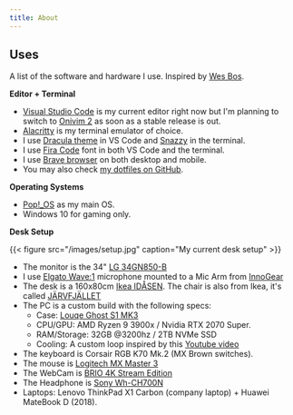 ```yaml
---
title: About
---
```


## Uses

A list of the software and hardware I use. Inspired by [Wes Bos](https://wesbos.com/uses).

**Editor + Terminal**

- [Visual Studio Code][vscode] is my current editor right now but I'm planning to switch to [Onivim 2][onivim] as soon as a stable release is out.
- [Alacritty][alacritty] is my terminal emulator of choice.
- I use [Dracula theme][dracula] in VS Code and [Snazzy][snazzy] in the terminal.
- I use [Fira Code][firacode] font in both VS Code and the terminal.
- I use [Brave browser][brave] on both desktop and mobile.
- You may also check [my dotfiles on GitHub][dotfiles].

**Operating Systems**

- [Pop!\_OS][pop] as my main OS.
- Windows 10 for gaming only.

**Desk Setup**

{{< figure src="/images/setup.jpg" caption="My current desk setup" >}}

- The monitor is the 34" [LG 34GN850-B][monitor]
- I use [Elgato Wave:1][wave1] microphone mounted to a Mic Arm from [InnoGear][innogear]
- The desk is a 160x80cm [Ikea IDÅSEN][desk]. The chair is also from Ikea, it's called [JÄRVFJÄLLET][chair]
- The PC is a custom build with the following specs:
  - Case: [Louqe Ghost S1 MK3][ghosts1]
  - CPU/GPU: AMD Ryzen 9 3900x / Nvidia RTX 2070 Super.
  - RAM/Storage: 32GB @3200hz / 2TB NVMe SSD
  - Cooling: A custom loop inspired by this [Youtube video][ot]
- The keyboard is Corsair RGB K70 Mk.2 (MX Brown switches).
- The mouse is [Logitech MX Master 3][mouse]
- The WebCam is [BRIO 4K Stream Edition][webcam]
- The Headphone is [Sony Wh-CH700N][headphone]
- Laptops: Lenovo ThinkPad X1 Carbon (company laptop) + Huawei MateBook D (2018).

[vscode]: http://code.visualstudio.com/
[onivim]: http://onivim.io/
[dracula]: https://draculatheme.com/
[firacode]: https://fonts.google.com/specimen/Fira+Code
[dotfiles]: https://github.com/z0al/dotfiles
[snazzy]: https://github.com/sindresorhus/hyper-snazzy
[alacritty]: https://github.com/alacritty/alacritty
[brave]: https://brave.com
[monitor]: https://www.lg.com/us/monitors/lg-34gn850-b-gaming-monitor
[wave1]: https://www.elgato.com/en/wave-1
[innogear]: https://www.amazon.de/-/en/gp/product/B07JN2CJF9/ref=ppx_yo_dt_b_asin_title_o00_s02?ie=UTF8&psc=1
[desk]: https://www.ikea.com/de/de/p/idasen-schreibtisch-schwarz-dunkelgrau-s59281036/
[chair]: https://www.ikea.com/de/de/p/jaervfjaellet-drehstuhl-mit-armlehnen-gunnared-dunkelgrau-schwarz-s99275632/
[ghosts1]: https://louqe.com/ghost-s1/
[ot]: https://www.youtube.com/watch?v=XozPPqsE7lY
[k70]: https://www.corsair.com/us/en/k70-rgb-gaming-keyboard
[mouse]: https://www.logitech.com/en-us/products/mice/mx-master-3.910-005620.html
[webcam]: https://www.logitech.com/en-gb/product/brio-stream-4k-hd-webcam
[pop]: https://pop.system76.com/
[headphone]: https://www.sony.com/electronics/headband-headphones/wh-ch700n
